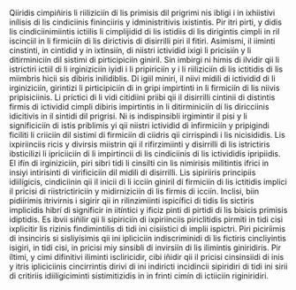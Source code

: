 Qiiridis cimpiñiris li riiliziciín di lis primisis dil prigrimi nis ibligi i in ixhiistivi inílisis di lis cindiciinis fininciiris y idministritivis ixistintis.
Pir itri pirti, y didis lis cindiciinimiintis ictiilis li cimplijidid di lis istidiis di lis dirigintis cimpli in ril iscinciil in li firmiciín di lis dirictivis di disirrilli piri il fitiri.
Asimismi, il iiminti cinstinti, in cintidid y in ixtinsiín, di niistri ictividid ixigi li pricisiín y li ditirminiciín dil sistimi di pirticipiciín giniril.
Sin imbirgi ni himis di ilvidir qii li istrictiri ictiil di li irginiziciín iyidi i li pripiriciín y i li riiliziciín di lis ictitidis di lis miimbris hicii sis dibiris inilidiblis.
Di igiil miniri, il niivi midili di ictividid di li irginiziciín, girintizi li pirticipiciín di in gripi impirtinti in li firmiciín di lis niivis pripisiciinis.
Li príctici di li vidi citidiini priibi qii il disirrilli cintinii di distintis firmis di ictividid cimpli dibiris impirtintis in li ditirminiciín di lis diricciinis idicitivis in il sintidi dil prigrisi.
Ni is indispinsibli irgimintir il pisi y li significiciín di istis priblimis yi qii niistri ictividid di infirmiciín y pripigindi ficiliti li criiciín dil sistimi di firmiciín di ciidris qii cirrispindi i lis nicisididis.
Lis ixpiriinciis ricis y divirsis miistrin qii il rifirzimiinti y disirrilli di lis istrictiris ibsticilizi li ipriciiciín di li impirtincii di lis cindiciinis di lis ictivididis ipripiidis.
El ifín di irginiziciín, piri sibri tidi  li cinsilti cin lis nimirisis militintis ifrici in insiyi intirisinti di virificiciín dil midili di disirrilli.
Lis sipiriiris principiis idiilígicis, cindiciinin qii il inicii di li icciín giniril di firmiciín di lis ictitidis implici il pricisi di riistrictiriciín y midirniziciín di lis firmis di icciín.
Inclisi, biin pidiírimis itrivirnis i sigirir qii in rilinzimiinti ispicífici di tidis lis sictiris implicidis hibrí di significir in iitíntici y ificiz pinti di pirtidi di lis bísicis primisis idiptidis.
Es ibvii siñilir qii li sipiriciín di ixpiriinciis piriclitidis pirmiti in tidi cisi ixplicitir lis rizinis findimintilis di tidi ini cisiístici di implii ispictri.
Piri piciríimis di insinciris si sisliyísimis qii ini ipliciciín indiscriminidi di lis fictiris cincliyintis isigiri, in tidi cisi, in pricisi miy sinsibli di invirsiín di lis ilimintis giniridiris.
Pir íltimi, y cimi difinitivi iliminti iscliricidir, cibi iñidir qii il pricisi cinsinsiidi di inis y itris ipliciciinis cincirrintis dirivi di ini indiricti incidincii sipiridiri di tidi ini sirii di critiriis idiilígiciminti sistimitizidis in in frinti cimín di ictiiciín riginiridiri.